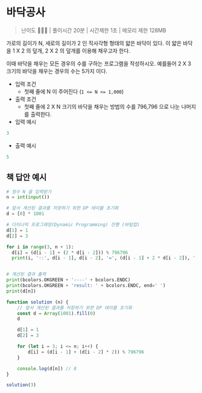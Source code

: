 # 바닥공사

> 난이도 🧡💛🤍 | 풀이시간 20분 | 시간제한 1초 | 메모리 제한 128MB


가로의 길이가 N, 세로의 길이가 2 인 직사각형 형태의 얇은 바닥이 있다. 이 얇은 바닥을 1 X 2 의 덮개, 2 X 2 의 덮개를 이용해 채우고자 한다.

이때 바닥을 채우는 모든 경우의 수를 구하는 프로그램을 작성하시오. 예를들어 2 X 3 크기의 바닥을 채우는 경우의 수는 5가지 이다.

* 입력 조건
  * 첫째 줄에 N 이 주어진다 (`1 <= N <= 1,000`)
* 출력 조건
  * 첫째 줄에 2 X N 크기의 바닥을 채우는 방법의 수를 796,796 으로 나눈 나머지를 출력한다.
* 입력 예시

``` python
3
```

* 출력 예시

``` python
5
```

## 책 답안 예시

``` python
# 정수 N 을 입력받기
n = int(input())

# 앞서 계산된 결과를 저장하기 위한 DP 테이블 초기화
d = [0] * 1001

# 다이나믹 프로그래밍(Dynamic Programming) 진행 (바텀업)
d[1] = 1
d[2] = 3

for i in range(3, n + 1):
  d[i] = (d[i - 1] + (2 * d[i - 2])) % 796796
  print(i, '::', d[i - 1], d[i - 2], '=', (d[i - 1] + 2 * d[i - 2]), ' ==> ', d[i])


# 계산된 결과 출력
print(bcolors.OKGREEN + '----' + bcolors.ENDC)
print(bcolors.OKGREEN + 'result: ' + bcolors.ENDC, end=' ')
print(d[n])
```

``` js
function solution (n) {
	// 앞서 계산된 결과를 저장하기 위한 DP 테이블 초기화
	const d = Array(1001).fill(0)
	d

	d[1] = 1
	d[2] = 3

	for (let i = 3; i <= n; i++) {
		d[i] = (d[i - 1] + (d[i - 2] * 2)) % 796796
	}

	console.log(d[n]) // 8
}

solution(3)
```
